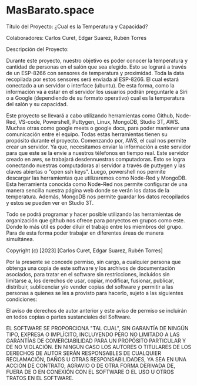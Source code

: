 # MasBarato.space
Título del Proyecto: ¿Cual es la Temperatura y Capacidad?

Colaboradores: Carlos Curet, Edgar Suarez, Rubén Torres

Descripción del Proyecto:

Durante este proyecto, nuestro objetivo es poder conocer la temperatura y cantidad de personas en el salón 
que sea elegido. Esto se logrará a través de un ESP-8266 con sensores de temperatura y proximidad. Toda la data 
recopilada por estos sensores será enviada al ESP-8266. El cual estará conectado a un servidor o interface (ubuntu). 
De esta forma, como la información va a estar en el servidor los usuarios podrán preguntarle a Siri o a Google
(dependiendo de su formato operativo) cual es la temperatura del salón y su capacidad. 

Este proyecto se llevará a cabo utilizando herramientas como Github, Node-Red, VS-code, Powershell,
Puttygen, Linux, MongoDB, Studio 3T, AWS. Muchas otras como google meets o google docs, para poder mantener
una comunicación entre el equipo. Todas estas herramientas tienen su propósito durante el proyecto. 
Comenzando por, AWS,  el cual nos permite crear un servidor. Ya que, necesitamos enviar la información a 
este servidor para que este se la envie a nuestros télefonos en tiempo real. Este servidor creado en aws, 
se trabajará desdennuestras computadoras. Esto se logra conectando nuestras computadoras al servidor a través de puttygen 
y las claves abiertas o "open ssh keys". Luego, powershell nos permite descargar las herramientas que
utilizaremos como Node-Red y MongoDB. Esta herramienta conocida como Node-Red nos permite configurar de una
manera sencilla nuestra página web donde se verán los datos de la temperatura. Además, MongoDB nos permite guardar los datos
recopilados y estos se pueden ver en Studio 3T.

Todo se podrá programar y hacer posible utilizando las herramientas de organización que github nos ofrece 
para poryectos en grupos como este. Donde lo más útil es poder diluir el trabajo entre los miembros del
grupo. Para de esta forma poder trabajar en diferentes áreas de manera simultánea. 

Copyright (c) [2023] [Carlos Curet, Edgar Suarez, Rubén Torres]

Por la presente se concede permiso, sin cargo, a cualquier persona que obtenga una copia de este software
y los archivos de documentación asociados, para tratar en el software sin restricciones, 
incluidos sin limitarse a, los derechos de usar, copiar, modificar, fusionar, publicar, distribuir, sublicenciar
y/o vender copias del software y permitir a las personas a quienes se les a provisto para hacerlo, 
sujeto a las siguientes condiciones:

El aviso de derechos de autor anterior y este aviso de permiso se incluirán en todos
copias o partes sustanciales del Software.

EL SOFTWARE SE PROPORCIONA "TAL CUAL", SIN GARANTÍA DE NINGÚN TIPO, EXPRESA O IMPLÍCITO, INCLUYENDO 
PERO NO LIMITADO A LAS GARANTÍAS DE COMERCIABILIDAD PARA UN PROPÓSITO PARTICULAR Y DE NO VIOLACIÓN. EN NINGÚN 
CASO LOS AUTORES O TITULARES DE LOS DERECHOS DE AUTOR SERÁN RESPONSABLES DE CUALQUIER RECLAMACIÓN, DAÑOS U OTRAS
RESPONSABILIDADES, YA SEA EN UNA ACCIÓN DE CONTRATO, AGRAVIO O DE OTRA FORMA DERIVADA DE, FUERA DE O EN CONEXIÓN 
CON EL SOFTWARE O EL USO U OTROS TRATOS EN EL SOFTWARE.
